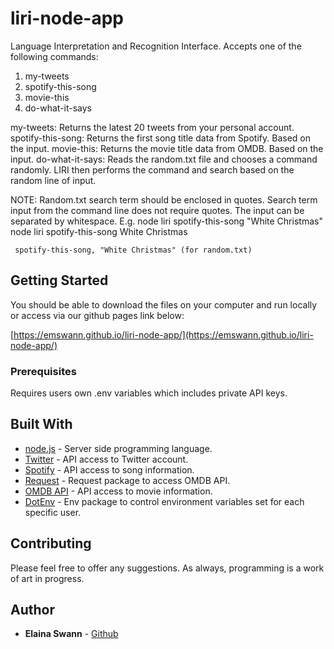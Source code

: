 # liri-node-app

Language Interpretation and Recognition Interface. Accepts one of the following commands:
  1) my-tweets
  2) spotify-this-song <song>
  3) movie-this <movie-title>
  4) do-what-it-says

my-tweets: Returns the latest 20 tweets from your personal account.
spotify-this-song: Returns the first song title data from Spotify. Based on the <song> input.
movie-this: Returns the movie title data from OMDB. Based on the <movie-title> input.
do-what-it-says: Reads the random.txt file and chooses a command randomly. LIRI then performs the command and search based on the random line of input.

NOTE: Random.txt search term should be enclosed in quotes. Search term input from the command line does not require quotes. The input can be separated by whitespace.
E.g. node liri spotify-this-song "White Christmas" 
     node liri spotify-this-song White Christmas

     spotify-this-song, "White Christmas" (for random.txt)


## Getting Started

You should be able to download the files on your computer and run locally or access via our github pages link below:

[https://emswann.github.io/liri-node-app/](https://emswann.github.io/liri-node-app/)

### Prerequisites

Requires users own .env variables which includes private API keys.

## Built With

* [node.js](https://nodejs.org/en/node.js) - Server side programming language.
* [Twitter](https://www.npmjs.com/package/twitter) - API access to Twitter account.
* [Spotify](https://www.npmjs.com/package/node-spotify-api) - API access to song information.
* [Request](https://www.npmjs.com/package/request) - Request package to access OMDB API.
* [OMDB API](http://www.omdbapi.com) - API access to movie information.
* [DotEnv](https://www.npmjs.com/package/dotenv) - Env package to control environment variables set for each specific user.

## Contributing

Please feel free to offer any suggestions. As always, programming is a work of art in progress.

## Author

* **Elaina Swann** - [Github](https://github.com/emswann)

